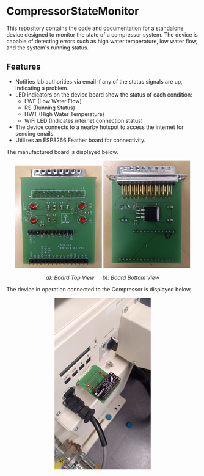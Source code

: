 # CompressorStateMonitor

This repository contains the code and documentation for a standalone device designed to monitor the state of a compressor system. The device is capable of detecting errors such as high water temperature, low water flow, and the system's running status.

## Features

- Notifies lab authorities via email if any of the status signals are up, indicating a problem.
- LED indicators on the device board show the status of each condition: 
  - LWF (Low Water Flow)
  - RS (Running Status)
  - HWT (High Water Temperature)
  - WiFi LED (Indicates internet connection status)
- The device connects to a nearby hotspot to access the internet for sending emails.
- Utilizes an ESP8266 Feather board for connectivity.

The manufactured board is displayed below.
<p align="center">
  <img src="Figures/SolderedTop.jpg" alt="Board Top View" width="45%" />
  <img src="Figures/SolderedBottom.jpg" alt="Board Bottom View" width="45%" />
</p>

<p align="center">
  <em>a): Board Top View</em> &emsp; <em>b): Board Bottom View</em>
</p>

The device in operation connected to the Compressor is displayed below,
<p align="center">
  <img src="Figures/InOperation.jpg" alt="Compressor State Monitor" width="50%" height="50%">
</p>



